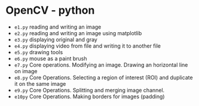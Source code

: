 # OpenCV - python

* `e1.py` reading and writing an image 
* `e2.py` reading and writing an image using matplotlib
* `e3.py` displaying original and gray
* `e4.py` displaying video from file and writing it to another file
* `e5.py` drawing tools
* `e6.py` mouse as a paint brush
* `e7.py` Core operations. Modifying an image. Drawing an horizontal line on image
* `e8.py` Core Operations. Selecting a region of interest (ROI) and duplicate it on the same image
* `e9.py` Core Operations. Splitting and merging image channel.
* `e10py` Core Operations. Making borders for images (padding)
